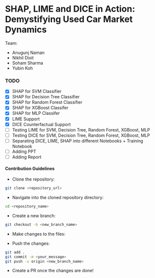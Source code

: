 # SHAP, LIME and DICE in Action: Demystifying Used Car Market Dynamics

Team:
- Anugunj Naman
- Nikhil Dixit
- Soham Sharma
- Yubin Koh

### TODO
- [x] SHAP for SVM Classifier
- [x] SHAP for Decision Tree Classifier
- [x] SHAP for Random Forest Classifier
- [x] SHAP for XGBoost Classifer
- [x] SHAP for MLP Classifer
- [x] LIME Support
- [x] DICE Counterfactual Support
- [ ] Testing LIME for SVM, Decision Tree, Random Forest, XGBoost, MLP
- [ ] Testing DICE for SVM, Decision Tree, Random Forest, XGBoost, MLP
- [ ] Separating DICE, LIME, SHAP into different Notebooks + Training Notebook
- [ ] Adding PPT
- [ ] Adding Report

#### Contribution Guidelines

- Clone the repository:
```bash
git clone <repository_url>
```

- Navigate into the cloned repository directory:
```bash
cd <repository_name>
```

- Create a new branch:
```bash
git checkout -b <new_branch_name>
```

- Make changes to the files:

- Push the changes:
```bash
git add .
git commit -m <your_message>
git push -u origin <new_branch_name>
```
- Create a PR once the changes are done!
